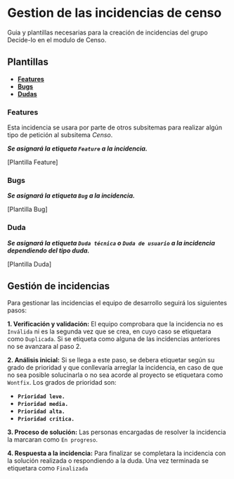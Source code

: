 # Gestion de las incidencias de censo

Guia y plantillas necesarias para la creación de incidencias del grupo Decide-Io en el modulo de Censo.

## Plantillas

* [**Features**](#features)
* [**Bugs**](#bugs)
* [**Dudas**](#duda)

### Features
Esta incidencia se usara por parte de otros subsitemas para realizar algún tipo de petición al subsitema *Censo*.

***Se asignará la etiqueta `Feature` a la incidencia.***

[Plantilla Feature]

### Bugs

***Se asignará la etiqueta `Bug` a la incidencia.***

[Plantilla Bug]

### Duda

***Se asignará la etiqueta `Duda técnica` o `Duda de usuario` a la incidencia dependiendo del tipo duda.***

[Plantilla Duda]

## Gestión de incidencias
Para gestionar las incidencias el equipo de desarrollo seguirá los siguientes pasos:


**1. Verificación y validación:**
El equipo comprobara que la incidencia no es `Inválida` ni es la segunda vez que se crea, en cuyo caso se etiquetara como `Duplicada`. Si se etiqueta como alguna de las incidencias anteriores no se avanzara al paso 2.

**2. Análisis inicial:**
Si se llega a este paso, se debera etiquetar según su grado de prioridad y que conllevaría arreglar la incidencia, en caso de que no sea posible solucinarla o no sea acorde al proyecto se etiquetara como `Wontfix`. Los grados de prioridad son:
 * **`Prioridad leve.`**
  * **`Prioridad media.`**
  * **`Prioridad alta.`**
  * **`Prioridad crítica.`**
  
**3. Proceso de solución:**
Las personas encargadas de resolver la incidencia la marcaran como `En progreso`.

**4. Respuesta a la incidencia:**
Para finalizar se completara la incidencia con la solución realizada o respondiendo a la duda. Una vez terminada se etiquetara como `Finalizada`

